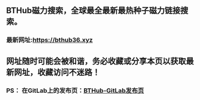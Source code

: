 ## **BTHub磁力搜索，全球最全最新最热种子磁力链接搜索。**
### 最新网址:<a href="https://bthub36.xyz" target="_blank">https://bthub36.xyz</a>
## 网址随时可能会被和谐，务必收藏或分享本页以获取最新网址，收藏访问不迷路！

### PS： 在GitLab上的发布页：[**BTHub-GitLab发布页**](https://gitlab.com/fwonggh/Bthub/-/blob/master/README.md)
     


